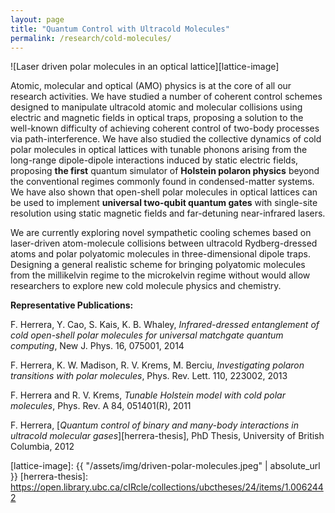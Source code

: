 ```yaml
---
layout: page
title: "Quantum Control with Ultracold Molecules"
permalink: /research/cold-molecules/
---
```


![Laser driven polar molecules in an optical lattice][lattice-image]

Atomic, molecular and optical (AMO) physics is at the core of all our research activities. We have studied a number of coherent control schemes designed to manipulate ultracold atomic and molecular collisions using electric and magnetic fields in optical traps, proposing a solution to the well-known difficulty of achieving coherent control of two-body processes via path-interference. We have also studied the collective dynamics of cold polar molecules in optical lattices with tunable phonons arising from the long-range dipole-dipole interactions induced by static electric fields, proposing **the first** quantum simulator of **Holstein polaron physics** beyond the conventional regimes commonly found in condensed-matter systems. We have also shown that open-shell polar molecules in optical lattices can be used to implement **universal two-qubit quantum gates** with single-site resolution using static magnetic fields and far-detuning near-infrared lasers. 

We are currently exploring novel sympathetic cooling schemes based on laser-driven atom-molecule collisions between ultracold Rydberg-dressed atoms and polar polyatomic molecules in three-dimensional dipole traps. Designing a general realistic scheme for bringing polyatomic molecules from the millikelvin regime to the microkelvin regime without would allow researchers to explore new cold molecule physics and chemistry. 

**Representative Publications:**

F. Herrera, Y. Cao, S. Kais, K. B. Whaley, *Infrared-dressed entanglement of cold open-shell polar molecules for universal matchgate quantum computing*, New J. Phys. 16, 075001, 2014

F. Herrera, K. W. Madison, R. V. Krems, M. Berciu, *Investigating polaron transitions with polar molecules*, Phys. Rev. Lett. 110, 223002, 2013 

F. Herrera and R. V. Krems, *Tunable Holstein model with cold polar molecules*, Phys. Rev. A 84, 051401(R), 2011

F. Herrera, [*Quantum control of binary and many-body interactions in ultracold molecular gases*][herrera-thesis], PhD Thesis, University of British Columbia, 2012

 
[lattice-image]: {{ "/assets/img/driven-polar-molecules.jpeg" | absolute_url }} 
[herrera-thesis]: https://open.library.ubc.ca/cIRcle/collections/ubctheses/24/items/1.0062442
